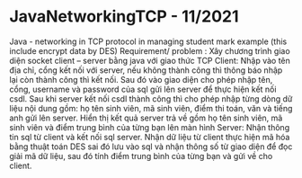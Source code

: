 # JavaNetworkingTCP - 11/2021
Java - networking in TCP protocol in managing student mark example (this include encrypt data by DES)
Requirement/ problem :
Xây chương trình giao diện socket client – server bằng java với giao thức TCP
	Client:
	Nhập vào tên địa chỉ, cổng kết nối với server, nếu không thành công thì thông báo nhập lại còn thành công thì kết nối.
	Sau đó vào giao diện cho phép nhập tên, cổng, username và password của sql gửi lên server để thực hiện kết nối csdl.
	Sau khi server kết nối csdl thành công thì cho phép nhập từng dòng dữ liệu nội dung gồm: họ tên sinh viên, mã sinh viên, điểm thi toán, văn và tiếng anh gửi lên server.
	Hiển thị kết quả server trả về gồm họ tên sinh viên, mã sinh viên và điểm trung bình của từng bạn lên màn hình
	Server:
	Nhận thông tin sql từ client và kết nối sql server.
	Nhận dữ liệu từ client thực hiện mã hóa bằng thuật toán DES sai đó lưu vào sql và nhận thông số từ giao diện để đọc giải mã dữ liệu, sau đó tính điểm trung bình của từng bạn và gửi về cho client.

